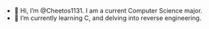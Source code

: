 - 👋 Hi, I’m @Cheetos1131. I am a current Computer Science major.
- 🌱 I’m currently learning C, and delving into reverse engineering.

<!---
Cheetos1131/Cheetos1131 is a ✨ special ✨ repository because its `README.md` (this file) appears on your GitHub profile.
You can click the Preview link to take a look at your changes.
--->
